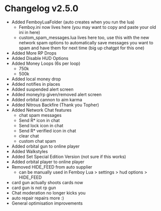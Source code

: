 # Changelog v2.5.0
- Added FemboyLuaFolder (auto creates when you run the lua)
    - Femboy.ini now lives here (you may want to copy and paste your old ini in here)
    - custom_spam_messages.lua lives here too, use this with the new network spam options to automatically save messages you want to spam and have them for next time (big up chatgpt for this one)
- Added More RP Drops
- Added Disable HUD Options
- Added Money Loops (6s per loop)
    - 750k 
    - 500k
- Added local money drop
- Added notifies in places
- Added suspended alert screen
- Added money/rp given/removed alert screen
- Added orbital cannon to aim karma
- Added Nitrous Backfire (Thank you Topher)
- Added Network Chat features
    - chat spam messages
    - Send R* icon in chat
    - Send lock icon in chat
    - Send R* verified icon in chat
    - clear chat
    - custom chat spam
- Added orbital gun to online player
- Added Walkstyles
- Added Set Special Edition Version (not sure if this works)
- Added orbital player to online player
- Removed HIDE_FEED from auto supplier
    - can be manually used in Femboy Lua > settings > hud options > HIDE_FEED
- card gun actually shoots cards now
- card gun is not rp gun
- Chat moderation no longer kicks you
- auto repair repairs more :)
- General optimisation improvements 
